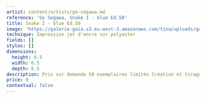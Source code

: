 ```yaml
---
artist: content/artists/go-segawa.md
reference: 'Go Segawa, Snake I - blue Ed.50'
title: Snake I - blue Ed.50
image: 'https://galerie-gaia.s3.eu-west-3.amazonaws.com/tina/uploads/go-segawa/Snake_I.jpg'
technique: Impression jet d'encre sur polyester
fields: []
styles: []
dimensions:
  height: 6.5
  width: 6.5
  depth: 6.5
description: Prix sur demande 50 exemplaires limités Création et tirage en 2016
price: 0
contextual: false
---
```


